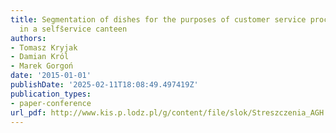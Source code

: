```yaml
---
title: Segmentation of dishes for the purposes of customer service process automation
  in a selfs̄ervice canteen
authors:
- Tomasz Kryjak
- Damian Król
- Marek Gorgoń
date: '2015-01-01'
publishDate: '2025-02-11T18:08:49.497419Z'
publication_types:
- paper-conference
url_pdf: http://www.kis.p.lodz.pl/g/content/file/slok/Streszczenia_AGH.pdf
---
```

